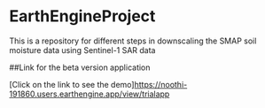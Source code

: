 # EarthEngineProject
This is a repository for different steps in downscaling the SMAP soil moisture data using Sentinel-1 SAR data


##Link for the beta version application

[Click on the link to see the demo]https://noothi-191860.users.earthengine.app/view/trialapp
